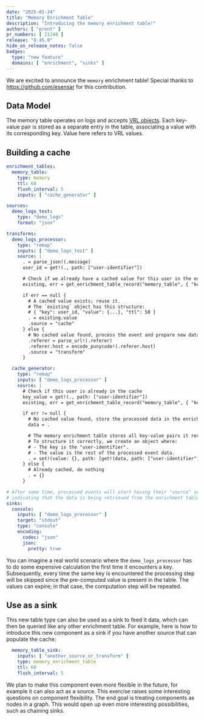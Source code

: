 ```yaml
---
date: "2025-02-24"
title: "Memory Enrichment Table"
description: "Introducing the memory enrichment table!"
authors: [ "pront" ]
pr_numbers: [ 21348 ]
release: "0.45.0"
hide_on_release_notes: false
badges:
  type: "new feature"
  domains: [ "enrichment", "sinks" ]
---
```


We are excited to announce the `memory` enrichment table!
Special thanks to https://github.com/esensar for this contribution.

## Data Model

The memory table operates on logs and
accepts [VRL objects](/docs/reference/vrl/expressions/#object).
Each key-value pair is stored as a separate entry in the table, associating a value with its
corresponding key. Value here refers to VRL values.

## Building a cache

```yaml
enrichment_tables:
  memory_table:
    type: memory
    ttl: 60
    flush_interval: 5
    inputs: [ "cache_generator" ]

sources:
  demo_logs_test:
    type: "demo_logs"
    format: "json"

transforms:
  demo_logs_processor:
    type: "remap"
    inputs: [ "demo_logs_test" ]
    source: |
      . = parse_json!(.message)
      user_id = get!(., path: ["user-identifier"])

      # Check if we already have a cached value for this user in the enrichment table
      existing, err = get_enrichment_table_record("memory_table", { "key": user_id })

      if err == null {
        # A cached value exists; reuse it.
        # The `existing` object has this structure:
        # { "key": user_id, "value": {...}, "ttl": 50 }
        . = existing.value
        .source = "cache"
      } else {
        # No cached value found, process the event and prepare new data
        .referer = parse_url!(.referer)
        .referer.host = encode_punycode!(.referer.host)
        .source = "transform"
      }

  cache_generator:
    type: "remap"
    inputs: [ "demo_logs_processor" ]
    source: |
      # Check if this user is already in the cache
      key_value = get!(., path: ["user-identifier"])
      existing, err = get_enrichment_table_record("memory_table", { "key":  key_value })

      if err != null {
        # No cached value found, store the processed data in the enrichment table
        data = .

        # The memory enrichment table stores all key-value pairs it receives.
        # To structure it correctly, we create an object where:
        # - The key is the "user-identifier".
        # - The value is the rest of the processed event data.
        . = set!(value: {}, path: [get!(data, path: ["user-identifier"])], data: data)
      } else {
        # Already cached, do nothing
        . = {}
      }

# After some time, processed events will start having their "source" set to "cache",
# indicating that the data is being retrieved from the enrichment table.
sinks:
  console:
    inputs: [ "demo_logs_processor" ]
    target: "stdout"
    type: "console"
    encoding:
      codec: "json"
      json:
        pretty: true
```

You can imagine a real world scenario where the `demo_logs_processor` has to do some expensive
calculation the first time it encounters a key. Subsequently, every time the same key is encountered
the processing step will be skipped since the pre-computed value is present in the table. The values
can expire; in that case, the computation step will be repeated.

## Use as a sink

This new table type can also be used as a sink to feed it data, which can then be queried
like any other enrichment table. For example, here is how to introduce this new component as a sink
if you have another source that can populate the cache:

```yaml
  memory_table_sink:
    inputs: [ "another_source_or_transform" ]
    type: memory_enrichment_table
    ttl: 60
    flush_interval: 5
```

We plan to make this component even more flexible in the future, for example it can also act as a
source. This exercise raises some interesting questions on component flexibility. The end goal is
treating components as nodes in a graph. This would open up even more interesting possibilities,
such as chaining sinks.
